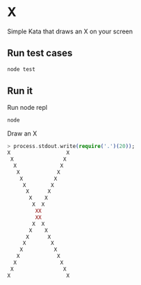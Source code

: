 # X

Simple Kata that draws an X on your screen

## Run test cases

```sh
node test
```

## Run it

Run node repl

```sh
node
```

Draw an X

```elixir
> process.stdout.write(require('.')(20));
X                  X
 X                X 
  X              X  
   X            X   
    X          X    
     X        X     
      X      X      
       X    X       
        X  X        
         XX         
         XX         
        X  X        
       X    X       
      X      X      
     X        X     
    X          X    
   X            X   
  X              X  
 X                X 
X                  X
```

